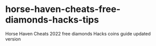 # horse-haven-cheats-free-diamonds-hacks-tips
Horse Haven Cheats 2022 free diamonds Hacks coins guide updated version
